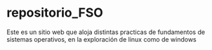 # repositorio_FSO
Este es un sitio web que aloja distintas practicas de fundamentos de sistemas operativos, en la exploración de linux  como de windows
